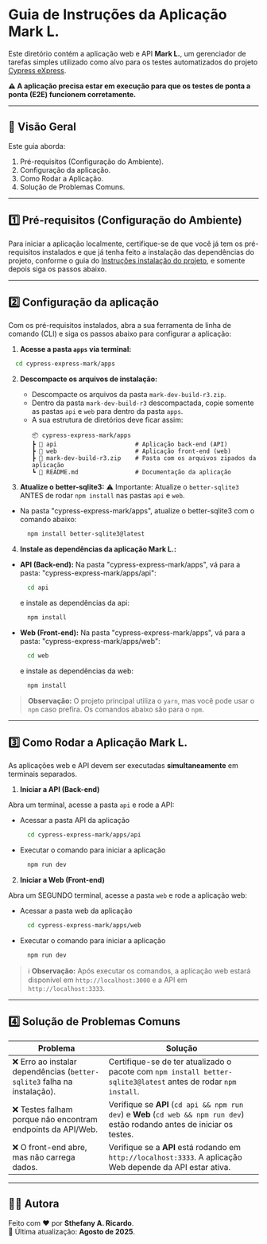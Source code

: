 # Guia de Instruções da Aplicação Mark L.

Este diretório contém a aplicação web e API **Mark L.**, um gerenciador de tarefas simples utilizado como alvo para os testes automatizados do projeto [Cypress eXpress](https://github.com/sthefanyricardo/cypress-express-mark).

**⚠️ A aplicação precisa estar em execução para que os testes de ponta a ponta (E2E) funcionem corretamente.**

---

## 📌 Visão Geral
Este guia aborda:

1. Pré-requisitos (Configuração do Ambiente).
2. Configuração da aplicação.
3. Como Rodar a Aplicação.
4. Solução de Problemas Comuns.

---

## 1️⃣ Pré-requisitos (Configuração do Ambiente)
Para iniciar a aplicação localmente, certifique-se de que você já tem os pré-requisitos instalados e que já tenha feito a instalação das dependências do projeto, conforme o guia do [Instruções instalação do projeto](./EXECUTION_INSTRUCTION.md), e somente depois siga os passos abaixo.

---

## 2️⃣ Configuração da aplicação
Com os pré-requisitos instalados, abra a sua ferramenta de linha de comando (CLI) e siga os passos abaixo para configurar a aplicação:

1. **Acesse a pasta `apps` via terminal:**
```bash
  cd cypress-express-mark/apps
```

2. **Descompacte os arquivos de instalação:**
    - Descompacte os arquivos da pasta `mark-dev-build-r3.zip`.
    - Dentro da pasta `mark-dev-build-r3` descompactada, copie somente as pastas `api` e `web` para dentro da pasta `apps`.
    - A sua estrutura de diretórios deve ficar assim:
      ```
      📦 cypress-express-mark/apps
      ┣ 📂 api                      # Aplicação back-end (API)
      ┣ 📂 web                      # Aplicação front-end (web)
      ┣ 📜 mark-dev-build-r3.zip    # Pasta com os arquivos zipados da aplicação
      ┗ 📜 README.md                # Documentação da aplicação
      ```

3.  **Atualize o better-sqlite3:**
⚠️ Importante: Atualize o `better-sqlite3` ANTES de rodar `npm install` nas pastas `api` e `web`.
 - Na pasta "cypress-express-mark/apps", atualize o better-sqlite3 com o comando abaixo:
    ```bash
      npm install better-sqlite3@latest
    ```

4.  **Instale as dependências da aplicação Mark L.:**
  - **API (Back-end):**
    Na pasta "cypress-express-mark/apps", vá para a pasta: "cypress-express-mark/apps/api":
    ```bash
      cd api
    ```
    e instale as dependências da api:
    ```bash
      npm install
    ```

  - **Web (Front-end):**
    Na pasta "cypress-express-mark/apps", vá para a pasta: "cypress-express-mark/apps/web":
    ```bash
      cd web
    ```
    e instale as dependências da web:
    ```bash
      npm install
    ```

  > **Observação:** O projeto principal utiliza o `yarn`, mas você pode usar o `npm` caso prefira. Os comandos abaixo são para o `npm`.

---

## 3️⃣ Como Rodar a Aplicação Mark L.
As aplicações web e API devem ser executadas **simultaneamente** em terminais separados.

1. **Iniciar a API (Back-end)**

Abra um terminal, acesse a pasta `api` e rode a API:
  -  Acessar a pasta API da aplicação
      ```bash
        cd cypress-express-mark/apps/api
      ```
  - Executar o comando para iniciar a aplicação
      ```bash
        npm run dev
      ```

2. **Iniciar a Web (Front-end)**

Abra um SEGUNDO terminal, acesse a pasta `web` e rode a aplicação web:

  -  Acessar a pasta web da aplicação
      ```bash
        cd cypress-express-mark/apps/web
      ```
  - Executar o comando para iniciar a aplicação
      ```bash
        npm run dev
      ```

> ℹ️ **Observação:** Após executar os comandos, a aplicação web estará disponível em `http://localhost:3000` e a API em `http://localhost:3333`.

---

## 4️⃣ Solução de Problemas Comuns

| Problema                                                                 | Solução                                                                                               |
| ------------------------------------------------------------------------ | ----------------------------------------------------------------------------------------------------- |
| ❌ Erro ao instalar dependências (`better-sqlite3` falha na instalação). | Certifique-se de ter atualizado o pacote com `npm install better-sqlite3@latest` antes de rodar `npm install`. |
| ❌ Testes falham porque não encontram endpoints da API/Web.   | Verifique se **API** (`cd api && npm run dev`) e **Web** (`cd web && npm run dev`) estão rodando antes de iniciar os testes. |
| ❌ O front-end abre, mas não carrega dados.                              | Verifique se a **API** está rodando em `http://localhost:3333`. A aplicação Web depende da API estar ativa. |

---

## 🙋‍♀️ Autora
Feito com ❤️ por **Sthefany A. Ricardo**.  
📅 Última atualização: **Agosto de 2025**.